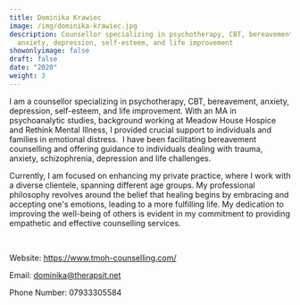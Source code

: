 ```yaml
---
title: Dominika Krawiec
image: /img/dominika-krawiec.jpg
description: Counsellor specializing in psychotherapy, CBT, bereavement,
  anxiety, depression, self-esteem, and life improvement
showonlyimage: false
draft: false
date: "2020"
weight: 3
---
```



<!--StartFragment-->

I am a counsellor specializing in psychotherapy, CBT, bereavement, anxiety, depression, self-esteem, and life improvement. With an MA in psychoanalytic studies, background working at Meadow House Hospice and Rethink Mental Illness, I provided crucial support to individuals and families in emotional distress.  I have been facilitating bereavement counselling and offering guidance to individuals dealing with trauma, anxiety, schizophrenia, depression and life challenges.

Currently, I am focused on enhancing my private practice, where I work with a diverse clientele, spanning different age groups. My professional philosophy revolves around the belief that healing begins by embracing and accepting one's emotions, leading to a more fulfilling life. My dedication to improving the well-being of others is evident in my commitment to providing empathetic and effective counselling services.

 

Website: <https://www.tmoh-counselling.com/>

Email: [dominika@therapsit.net](mailto:dominika@therapsit.net)

Phone Number: 07933305584

<!--EndFragment-->